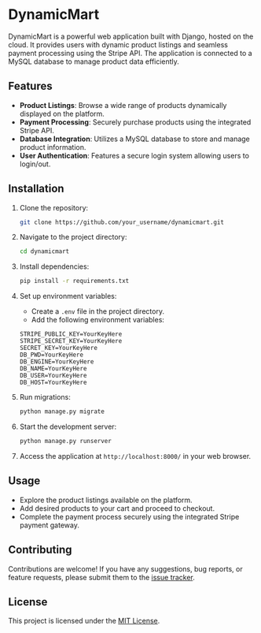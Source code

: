 # DynamicMart

DynamicMart is a powerful web application built with Django, hosted on the cloud. It provides users with dynamic product listings and seamless payment processing using the Stripe API. The application is connected to a MySQL database to manage product data efficiently.

## Features

- **Product Listings**: Browse a wide range of products dynamically displayed on the platform.
- **Payment Processing**: Securely purchase products using the integrated Stripe API.
- **Database Integration**: Utilizes a MySQL database to store and manage product information.
- **User Authentication**: Features a secure login system allowing users to login/out.

## Installation

1. Clone the repository:

   ```bash
   git clone https://github.com/your_username/dynamicmart.git
   ```

2. Navigate to the project directory:

   ```bash
   cd dynamicmart
   ```

3. Install dependencies:

   ```bash
   pip install -r requirements.txt
   ```

4. Set up environment variables:
   - Create a `.env` file in the project directory.
   - Add the following environment variables:
     
    ```plaintext
    STRIPE_PUBLIC_KEY=YourKeyHere
    STRIPE_SECRET_KEY=YourKeyHere
    SECRET_KEY=YourKeyHere
    DB_PWD=YourKeyHere
    DB_ENGINE=YourKeyHere
    DB_NAME=YourKeyHere
    DB_USER=YourKeyHere
    DB_HOST=YourKeyHere
    ```

6. Run migrations:

   ```bash
   python manage.py migrate
   ```

7. Start the development server:

   ```bash
   python manage.py runserver
   ```

8. Access the application at `http://localhost:8000/` in your web browser.

## Usage

- Explore the product listings available on the platform.
- Add desired products to your cart and proceed to checkout.
- Complete the payment process securely using the integrated Stripe payment gateway.

## Contributing

Contributions are welcome! If you have any suggestions, bug reports, or feature requests, please submit them to the [issue tracker](https://github.com/your_username/dynamicmart/issues).

## License

This project is licensed under the [MIT License](LICENSE).
